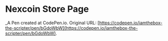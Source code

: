 # Nexcoin Store Page
 _A Pen created at CodePen.io. Original URL: [https://codepen.io/iamthebox-the-scripter/pen/bGdoWbW](https://codepen.io/iamthebox-the-scripter/pen/bGdoWbW).

 